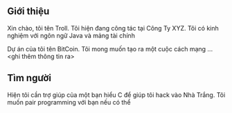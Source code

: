 ## Giới thiệu

Xin chào, tôi tên Troll. Tôi hiện đang công tác tại
Công Ty XYZ. Tôi có kinh nghiệm với ngôn ngữ Java và 
mảng tài chính

Dự án của tôi tên BitCoin. Tôi mong muốn tạo ra
một cuộc cách mạng ... <ghi thêm thông tin ra>

## Tìm người

Hiện tôi cần trợ giúp của một bạn <X> hiểu C
để giúp tôi hack vào Nhà Trắng. Tôi muốn pair
programming với bạn nếu có thể

